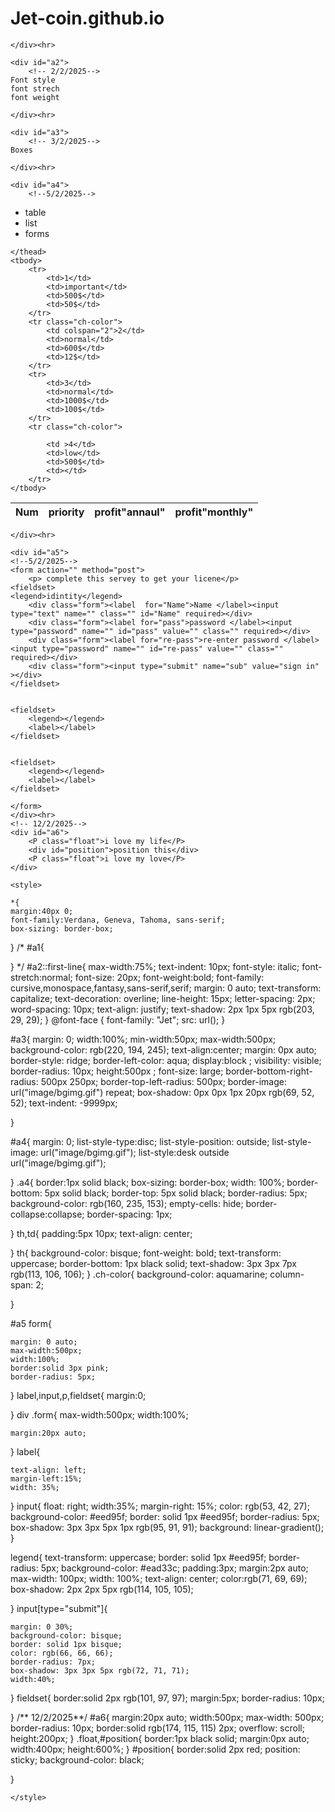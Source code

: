 # Jet-coin.github.io
<!DOCTYPE html>
<html lang="en">
<head>
    <meta charset="UTF-8">
    <meta name="viewport" content="width=device-width, initial-scale=1.0">
    <title>active learning</title>
    <meta http-equiv="refresh" content="100">
    <link href="trainning.css" rel="stylesheet">
</head>
<body>
    <div id="a1">
    

    </div><hr>

    <div id="a2">
        <!-- 2/2/2025-->
    Font style
    font strech
    font weight

    </div><hr>

    <div id="a3">
        <!-- 3/2/2025-->
    Boxes

    </div><hr>

    <div id="a4">
        <!--5/2/2025-->
  <ul id="a4">
    <li>table</li>
    <li>list</li>
    <li>forms</li>

  </ul> 
  <table class="a4">
    <thead>
        <tr>
            <th>Num</th>
            <th>priority</th>
            <th>profit"annaul"</th>
            <th>profit"monthly"</th>
        </tr>
       
    </thead>
    <tbody>
        <tr>
            <td>1</td>
            <td>important</td>
            <td>500$</td>
            <td>50$</td>
        </tr>
        <tr class="ch-color">
            <td colspan="2">2</td>
            <td>normal</td>
            <td>600$</td>
            <td>12$</td>
        </tr>
        <tr>
            <td>3</td>
            <td>normal</td>
            <td>1000$</td>
            <td>100$</td>
        </tr>
        <tr class="ch-color">

            <td >4</td>
            <td>low</td>
            <td>500$</td>
            <td></td>
        </tr>
    </tbody>
  </table> 

    </div><hr>

    <div id="a5">
    <!--5/2/2025-->
    <form action="" method="post">
        <p> complete this servey to get your licene</p>
    <fieldset>
    <legend>idintity</legend>
        <div class="form"><label  for="Name">Name </label><input type="text" name="" class="" id="Name" required></div>
        <div class="form"><label for="pass">password </label><input type="password" name="" id="pass" value="" class="" required></div>
        <div class="form"><label for="re-pass">re-enter password </label><input type="password" name="" id="re-pass" value="" class="" required></div>
        <div class="form"><input type="submit" name="sub" value="sign in" ></div>
    </fieldset>


    <fieldset>
        <legend></legend>
        <label></label>
    </fieldset>


    <fieldset>
        <legend></legend>
        <label></label>
    </fieldset>

    </form>
    </div><hr>
    <!-- 12/2/2025-->
    <div id="a6">
        <P class="float">i love my life</P>
        <div id="position">position this</div>
        <P class="float">i love my love</P>
    </div>

    <style>
    
    *{
    margin:40px 0;
    font-family:Verdana, Geneva, Tahoma, sans-serif;
    box-sizing: border-box;
    
}
/*
#a1{

}
*/
#a2::first-line{
    max-width:75%;
    text-indent: 10px;
    font-style: italic;
    font-stretch:normal;
    font-size: 20px;
    font-weight:bold;
    font-family: cursive,monospace,fantasy,sans-serif,serif;
    margin: 0 auto;
    text-transform: capitalize;
    text-decoration: overline;
    line-height: 15px;
    letter-spacing: 2px;
    word-spacing: 10px;
    text-align: justify;
    text-shadow: 2px 1px 5px rgb(203, 29, 29);
}
@font-face {
    font-family: "Jet";
    src: url();
}

#a3{
    margin: 0;
    width:100%;
    min-width:50px;
    max-width:500px;
    background-color: rgb(220, 194, 245);
    text-align:center;
    margin:  0px auto;
    border-style: ridge;
    border-left-color: aqua;
    display:block ;
    visibility: visible;
    border-radius: 10px;
    height:500px ;
    font-size: large;
    border-bottom-right-radius: 500px 250px;
    border-top-left-radius: 500px;
    border-image: url("image/bgimg.gif")  repeat;
    box-shadow: 0px 0px 1px 20px rgb(69, 52, 52);
    text-indent: -9999px;
 
}

#a4{
    margin: 0;
    list-style-type:disc;
    list-style-position: outside;
    list-style-image: url("image/bgimg.gif");
    list-style:desk outside url("image/bgimg.gif");

}
.a4{
    border:1px solid black;
    box-sizing: border-box;
    width: 100%;
    border-bottom: 5px solid black;
    border-top: 5px solid black;
    border-radius: 5px;
    background-color: rgb(160, 235, 153);
    empty-cells: hide;
    border-collapse:collapse;
    border-spacing: 1px;

}
th,td{
    padding:5px 10px;
    text-align: center;
    
}
th{
    background-color: bisque;
    font-weight: bold;
    text-transform: uppercase;
    border-bottom: 1px black solid;
    text-shadow: 3px 3px 7px rgb(113, 106, 106);
}
.ch-color{
    background-color: aquamarine;
    column-span: 2;

}

#a5 form{
    
    margin: 0 auto;
    max-width:500px;
    width:100%;
    border:solid 3px pink;
    border-radius: 5px;
}
label,input,p,fieldset{
    margin:0;

}
div .form{
    max-width:500px;
    width:100%;
    
    margin:20px auto;
    
    
}
label{
    
    text-align: left;
    margin-left:15%;
    width: 35%;
    

}
input{
    float: right;
    width:35%;
    margin-right: 15%;
    color: rgb(53, 42, 27);
    background-color: #eed95f;
    border: solid 1px #eed95f;
    border-radius: 5px;
    box-shadow: 3px 3px 5px 1px rgb(95, 91, 91);
    background: linear-gradient();
}


legend{
    text-transform: uppercase;
    border: solid 1px #eed95f;
    border-radius: 5px;
    background-color: #ead33c;
    padding:3px;
    margin:2px auto;
    max-width: 100px;
    width: 100%;
    text-align: center;
    color:rgb(71, 69, 69);
    box-shadow: 2px 2px 5px rgb(114, 105, 105);
    
}
input[type="submit"]{
    
    margin: 0 30%;
    background-color: bisque;
    border: solid 1px bisque;
    color: rgb(66, 66, 66);
    border-radius: 7px;
    box-shadow: 3px 3px 5px rgb(72, 71, 71);
    width:40%;

}
fieldset{
    border:solid 2px rgb(101, 97, 97);
    margin:5px;
    border-radius: 10px;
    
}
/** 12/2/2025**/
#a6{
   margin:20px auto;
   width:500px;
   max-width: 500px;
   border-radius: 10px;
   border:solid rgb(174, 115, 115) 2px; 
   overflow: scroll;
   height:200px;
}
.float,#position{
    border:1px black solid;
    margin:0px auto;
    width:400px;
    height:600%;
}
#position{
    border:solid 2px red;
    position: sticky;
    background-color: black;
    
}
    
    
    
    </style>
</body>
</html>
<html></html>

